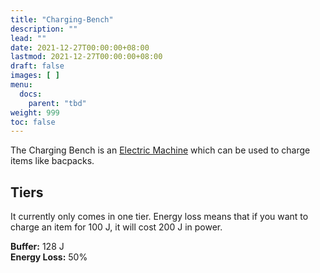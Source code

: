 ```yaml
---
title: "Charging-Bench"
description: ""
lead: ""
date: 2021-12-27T00:00:00+08:00
lastmod: 2021-12-27T00:00:00+08:00
draft: false
images: [ ]
menu:
  docs:
    parent: "tbd"
weight: 999
toc: false
---
```


The Charging Bench is an [Electric Machine](/docs/slimefun/electric-machines) which can be used to charge items like bacpacks.

## Tiers

It currently only comes in one tier. Energy loss means that if you want to charge an item for 100 J, it will cost 200 J in power.

**Buffer:** 128 J  
**Energy Loss:** 50%
